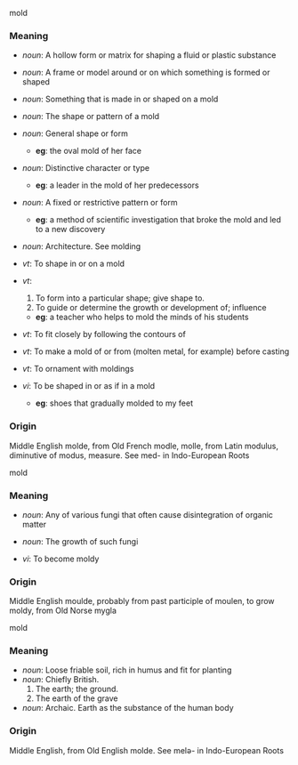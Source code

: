 mold
### Meaning
+ _noun_: A hollow form or matrix for shaping a fluid or plastic substance
+ _noun_: A frame or model around or on which something is formed or shaped
+ _noun_: Something that is made in or shaped on a mold
+ _noun_: The shape or pattern of a mold
+ _noun_: General shape or form
    + __eg__: the oval mold of her face
+ _noun_: Distinctive character or type
    + __eg__: a leader in the mold of her predecessors
+ _noun_: A fixed or restrictive pattern or form
    + __eg__: a method of scientific investigation that broke the mold and led to a new discovery
+ _noun_: Architecture. See molding

+ _vt_: To shape in or on a mold
+ _vt_:
   1. To form into a particular shape; give shape to.
   2. To guide or determine the growth or development of; influence
    + __eg__: a teacher who helps to mold the minds of his students
+ _vt_: To fit closely by following the contours of
+ _vt_: To make a mold of or from (molten metal, for example) before casting
+ _vt_: To ornament with moldings
+ _vi_: To be shaped in or as if in a mold
    + __eg__: shoes that gradually molded to my feet

### Origin

Middle English molde, from Old French modle, molle, from Latin modulus, diminutive of modus, measure. See med- in Indo-European Roots

mold
### Meaning
+ _noun_: Any of various fungi that often cause disintegration of organic matter
+ _noun_: The growth of such fungi

+ _vi_: To become moldy

### Origin

Middle English moulde, probably from past participle of moulen, to grow moldy, from Old Norse mygla

mold
### Meaning
+ _noun_: Loose friable soil, rich in humus and fit for planting
+ _noun_: Chiefly British.
   1. The earth; the ground.
   2. The earth of the grave
+ _noun_: Archaic. Earth as the substance of the human body

### Origin

Middle English, from Old English molde. See melə- in Indo-European Roots

